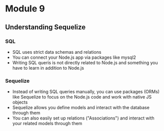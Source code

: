 # Module 9

## Understanding Sequelize

### SQL

* SQL uses strict data schemas and relations
* You can connect your Node.js app via packages like mysql2
* Writing SQL queris is not directly related to Node.js and something you have to learn in addition to Node.js

### Sequelize

* Instead of writing SQL queries manually, you can use packages (ORMs) like Sequelize to focus on the Node.js code and work with native JS objects
* Sequelize allows you define models and interact with the database through them
* You can also easily set up relations ("Associations") and interact with your related models through them